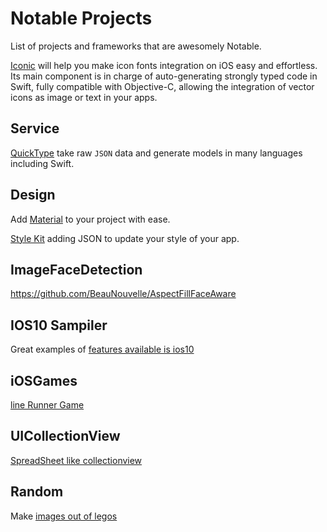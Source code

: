 # Notable Projects
List of projects and frameworks that are awesomely Notable.

[Iconic](https://github.com/dzenbot/Iconic) will help you make icon fonts integration on iOS easy and effortless. Its main component is in charge of auto-generating strongly typed code in Swift, fully compatible with Objective-C, allowing the integration of vector icons as image or text in your apps.

## Service
[QuickType](https://swift.quicktype.io/) take raw `JSON` data and generate models in many languages including Swift.


## Design
Add [Material](https://github.com/CosmicMind/Material) to your project with ease. 

[Style Kit](https://github.com/146BC/StyleKit) adding JSON to update your style of your app.


## ImageFaceDetection
https://github.com/BeauNouvelle/AspectFillFaceAware


## IOS10 Sampiler
Great examples of [features available is ios10](https://github.com/shu223/iOS-10-Sampler)


## iOSGames
[line Runner Game](https://github.com/jocelynlih/SwiftGameBook)


## UICollectionView
[SpreadSheet like collectionview](https://www.brightec.co.uk/ideas/uicollectionview-using-horizontal-and-vertical-scrolling-sticky-rows-and-columns)

## Random
Make [images out of legos](https://github.com/StefanLage/LegofySwift)
